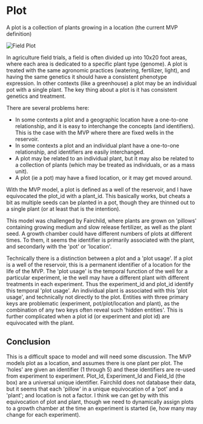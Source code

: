 # Plot
A plot is a collection of plants growing in a location (the current MVP definition)

![Field Plot](https://github.com/futureag/blog/blob/master/static/images/Plot.jpg)

In agriculture field trials, a field is often divided up into 10x20 foot areas, where each area is dedicated to a specific plant type (genome).  A plot is treated with the same agronomic practices (watering, fertilizer, light), and having the same genetics it should have a consistent phenotype expression.  In other contexts (like a greenhouse) a plot may be an individual pot with a single plant.  The key thing about a plot is it has consistent genetics and treatment.

There are several problems here:
* In some contexts a plot and a geographic location have a one-to-one relationship, and it is easy to interchange the concepts (and identifiers).  This is the case with the MVP where there are fixed wells in the reservoir.
* In some contexts a plot and an individual plant have a one-to-one relationship, and identifiers are easily interchanged.
* A plot may be related to an individual plant, but it may also be related to a collection of plants (which may be treated as individuals, or as a mass unit).
* A plot (ie a pot) may have a fixed location, or it may get moved around.

With the MVP model, a plot is defined as a well of the reservoir, and I have equivocated the plot_id with a plant_id.  This basically works, but cheats a bit as multiple seeds can be planted in a pot, though they are thinned out to a single plant (or at least that is the intention).

This model was challenged by Fairchild, where plants are grown on 'pillows' containing growing medium and slow release fertilizer, as well as the plant seed.  A growth chamber could have different numbers of plots at different times.  To them, it seems the identifier is primarily associated with the plant, and secondarly with the 'pot' or 'location'.

Technically there is a distinction between a plot and a 'plot usage'.  If a plot is a well of the reservoir, this is a permanent identifier of a location for the life of the MVP.  The 'plot usage' is the temporal function of the well for a particular experiment, ie the well may have a different plant with different treatments in each experiment.  Thus the experiment_id and plot_id identify this temporal 'plot usage'.  An individual plant is associated with this 'plot usage', and technically not directly to the plot.  Entities with three primary keys are problematic (experiment, pot/plot/location and plant), as the combination of any two keys often reveal such 'hidden entities'.  This is further complicated when a plot id (or experiment and plot id) are equivocated with the plant.

## Conclusion
This is a difficult space to model and will need some discussion.
The MVP models plot as a location, and assumes there is one plant per plot.  The 'holes' are given an identifier (1 through 5) and these identifiers are re-used from experiment to experiment.  Plot_Id, Experiment_Id and Field_Id (the box) are a universal unique identifier.
Fairchild does not database their data, but it seems that each 'pillow' in a unique equivocation of a 'pot' and a 'plant'; and location is not a factor.
I think we can get by with this equivocation of plot and plant, though we need to dynamically assign plots to a growth chamber at the time an experiment is started (ie, how many may change for each experiment).
